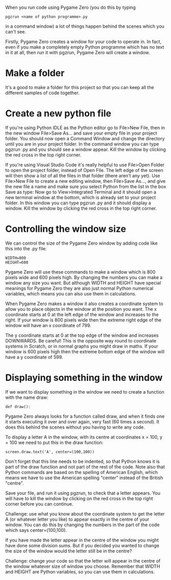 When you run code using Pygame Zero (you do this by typing 

```
pgzrun <name of python programme>.py
```

in a command window) a lot of things happen behind the scenes which you can't see.

Firstly, Pygame Zero creates a window for your code to operate in. In fact, even if you make a completely empty Python programme which has no text in it at all, then run it with pgzrun, Pygame Zero will create a window.

Make a folder
=============

It's a good to make a folder for this project so that you can keep all the different samples of code together.

Create a new python file
========================

If you're using Python IDLE as the Python editor go to File>New File, then in the new window File>Save As... and save your empty file in your project folder. You should now open a Command Window and change the directory until you are in your project folder. In the command window you can type pgzrun <name of python programme>.py and you should see a window appear. Kill the window by clicking the red cross in the top right corner.

If you're using Visual Studio Code it's really helpful to use File>Open Folder to open the project folder, instead of Open File. The left edge of the screen will then show a list of all the files in that folder (there aren't any yet). Use File>New File to create a new editing window, then File>Save As..., and give the new file a name and make sure you select Python from the list in the box Save as type:
Now go to View>Integrated Terminal and it should open a new terminal window at the bottom, which is already set to your project folder. In this window you can type pgzrun <name of python programme>.py and it should display a window. Kill the window by clicking the red cross in the top right corner.

Controlling the window size
===========================

We can control the size of the Pygame Zero window by adding code like this into the .py file:

```
WIDTH=800
HEIGHT=600
```

Pygame Zero will use these commands to make a window which is 800 pixels wide and 600 pixels high. By changing the numbers you can make a window any size you want. But although WIDTH and HEIGHT have special meanings for Pygame Zero they are also just normal Python numerical variables, which means you can also use them in calculations.

When Pygame Zero makes a window it also creates a coordinate system to allow you to place objects in the window at the position you want. The x coordinate starts at 0 at the left edge of the window and increases to the right. If your window is 800 pixels wide then the extreme right edge of the window will have an x coordinate of 799.

The y coordinate starts at 0 at the top edge of the window and increases DOWNWARDS. Be careful! This is the opposite way round to coordinate systems in Scratch, or in normal graphs you might draw in maths. If your window is 600 pixels high then the extreme bottom edge of the window will have a y coordinate of 599.



Displaying something in the window
==================================

If we want to display something in the window we need to create a function with the name draw:


```
def draw():
```

Pygame Zero always looks for a function called draw, and when it finds one it starts executing it over and over again, very fast (60 times a second). It does this behind the scenes without you having to write any code.

To display a letter A in the window, with its centre at coordinates x = 100, y = 100 we need to put this in the draw function:

```
screen.draw.text('A', center=(100,100))
```

Don't forget that this line needs to be indented, so that Python knows it is part of the draw function and not part of the rest of the code. Note also that Python commands are based on the spelling of American English, which means we have to use the American spelling "center" instead of the British "centre".

Save your file, and run it using pgzrun, to check that a letter appears. You will have to kill the window by clicking on the red cross in the top right corner before you can continue.

Challenge: use what you know about the coordinate system to get the letter A (or whatever letter you like) to appear exactly in the centre of your window. You can do this by changing the numbers in the part of the code which says center=(100,100).

If you have made the letter appear in the centre of the window you might have done some division sums. But if you decided you wanted to change the size of the window would the letter still be in the centre?

Challenge: change your code so that the letter will appear in the centre of the window whatever size of window you choose. Remember that WIDTH and HEIGHT are Python variables, so you can use them in calculations.



